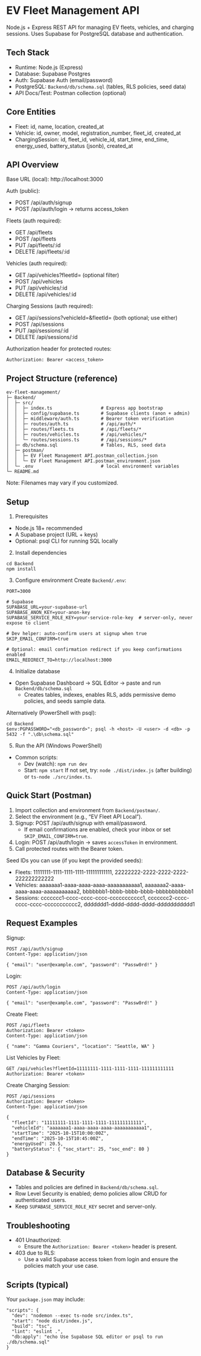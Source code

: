 # EV Fleet Management API

Node.js + Express REST API for managing EV fleets, vehicles, and charging sessions. Uses Supabase for PostgreSQL database and authentication.

## Tech Stack
- Runtime: Node.js (Express)
- Database: Supabase Postgres
- Auth: Supabase Auth (email/password)
- PostgreSQL: `Backend/db/schema.sql` (tables, RLS policies, seed data)
- API Docs/Test: Postman collection (optional)

## Core Entities
- Fleet: id, name, location, created_at
- Vehicle: id, owner, model, registration_number, fleet_id, created_at
- ChargingSession: id, fleet_id, vehicle_id, start_time, end_time, energy_used, battery_status (jsonb), created_at

## API Overview

Base URL (local): http://localhost:3000

Auth (public):
- POST /api/auth/signup
- POST /api/auth/login → returns access_token

Fleets (auth required):
- GET /api/fleets
- POST /api/fleets
- PUT /api/fleets/:id
- DELETE /api/fleets/:id

Vehicles (auth required):
- GET /api/vehicles?fleetId=<uuid>    (optional filter)
- POST /api/vehicles
- PUT /api/vehicles/:id
- DELETE /api/vehicles/:id

Charging Sessions (auth required):
- GET /api/sessions?vehicleId=<uuid>&fleetId=<uuid>  (both optional; use either)
- POST /api/sessions
- PUT /api/sessions/:id
- DELETE /api/sessions/:id

Authorization header for protected routes:
```
Authorization: Bearer <access_token>
```

## Project Structure (reference)
```
ev-fleet-management/
├─ Backend/
│  ├─ src/
│  │  ├─ index.ts                  # Express app bootstrap
│  │  ├─ config/supabase.ts        # Supabase clients (anon + admin)
│  │  ├─ middleware/auth.ts        # Bearer token verification
│  │  ├─ routes/auth.ts            # /api/auth/*
│  │  ├─ routes/fleets.ts          # /api/fleets/*
│  │  ├─ routes/vehicles.ts        # /api/vehicles/*
│  │  └─ routes/sessions.ts        # /api/sessions/*
│  ├─ db/schema.sql                # Tables, RLS, seed data
│  ├─ postman/
│  │  ├─ EV Fleet Management API.postman_collection.json
│  │  └─ EV Fleet Management API.postman_environment.json
│  └─ .env                         # local environment variables
└─ README.md
```

Note: Filenames may vary if you customized.

## Setup

1) Prerequisites
- Node.js 18+ recommended
- A Supabase project (URL + keys)
- Optional: psql CLI for running SQL locally

2) Install dependencies
```
cd Backend
npm install
```

3) Configure environment
Create `Backend/.env`:
```
PORT=3000

# Supabase
SUPABASE_URL=your-supabase-url
SUPABASE_ANON_KEY=your-anon-key
SUPABASE_SERVICE_ROLE_KEY=your-service-role-key  # server-only, never expose to client

# Dev helper: auto-confirm users at signup when true
SKIP_EMAIL_CONFIRM=true

# Optional: email confirmation redirect if you keep confirmations enabled
EMAIL_REDIRECT_TO=http://localhost:3000
```

4) Initialize database
- Open Supabase Dashboard → SQL Editor → paste and run `Backend/db/schema.sql`
  - Creates tables, indexes, enables RLS, adds permissive demo policies, and seeds sample data.

Alternatively (PowerShell with psql):
```
cd Backend
$env:PGPASSWORD="<db_password>"; psql -h <host> -U <user> -d <db> -p 5432 -f ".\db\schema.sql"
```

5) Run the API (Windows PowerShell)
- Common scripts:
  - Dev (watch): `npm run dev`
  - Start: `npm start`
If not set, try: `node ./dist/index.js` (after building) or `ts-node ./src/index.ts`.

## Quick Start (Postman)

1) Import collection and environment from `Backend/postman/`.
2) Select the environment (e.g., “EV Fleet API Local”).
3) Signup: POST /api/auth/signup with email/password.
   - If email confirmations are enabled, check your inbox or set `SKIP_EMAIL_CONFIRM=true`.
4) Login: POST /api/auth/login → saves `accessToken` in environment.
5) Call protected routes with the Bearer token.

Seed IDs you can use (if you kept the provided seeds):
- Fleets: 11111111-1111-1111-1111-111111111111, 22222222-2222-2222-2222-222222222222
- Vehicles: aaaaaaa1-aaaa-aaaa-aaaa-aaaaaaaaaaa1, aaaaaaa2-aaaa-aaaa-aaaa-aaaaaaaaaaa2, bbbbbbb1-bbbb-bbbb-bbbb-bbbbbbbbbbb1
- Sessions: ccccccc1-cccc-cccc-cccc-ccccccccccc1, ccccccc2-cccc-cccc-cccc-ccccccccccc2, ddddddd1-dddd-dddd-dddd-ddddddddddd1

## Request Examples

Signup:
```
POST /api/auth/signup
Content-Type: application/json

{ "email": "user@example.com", "password": "Passw0rd!" }
```

Login:
```
POST /api/auth/login
Content-Type: application/json

{ "email": "user@example.com", "password": "Passw0rd!" }
```

Create Fleet:
```
POST /api/fleets
Authorization: Bearer <token>
Content-Type: application/json

{ "name": "Gamma Couriers", "location": "Seattle, WA" }
```

List Vehicles by Fleet:
```
GET /api/vehicles?fleetId=11111111-1111-1111-1111-111111111111
Authorization: Bearer <token>
```

Create Charging Session:
```
POST /api/sessions
Authorization: Bearer <token>
Content-Type: application/json

{
  "fleetId": "11111111-1111-1111-1111-111111111111",
  "vehicleId": "aaaaaaa1-aaaa-aaaa-aaaa-aaaaaaaaaaa1",
  "startTime": "2025-10-15T10:00:00Z",
  "endTime": "2025-10-15T10:45:00Z",
  "energyUsed": 20.5,
  "batteryStatus": { "soc_start": 25, "soc_end": 80 }
}
```

## Database & Security

- Tables and policies are defined in `Backend/db/schema.sql`.
- Row Level Security is enabled; demo policies allow CRUD for authenticated users.
- Keep `SUPABASE_SERVICE_ROLE_KEY` secret and server-only.

## Troubleshooting

- 401 Unauthorized:
  - Ensure the `Authorization: Bearer <token>` header is present.
- 403 due to RLS:
  - Use a valid Supabase access token from login and ensure the policies match your use case.

## Scripts (typical)
Your `package.json` may include:
```
"scripts": {
  "dev": "nodemon --exec ts-node src/index.ts",
  "start": "node dist/index.js",
  "build": "tsc",
  "lint": "eslint .",
  "db:apply": "echo Use Supabase SQL editor or psql to run ./db/schema.sql"
}
```
